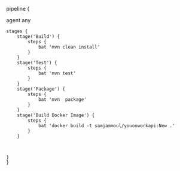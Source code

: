 pipeline {

 agent any

    stages {
        stage('Build') { 
            steps {
                bat 'mvn clean install' 
            }
        }
        stage('Test') { 
            steps {
                bat 'mvn test' 
            }
        } 
        stage('Package') { 
            steps {
                bat 'mvn  package' 
            }
        }
        stage('Build Docker Image') { 
            steps {
                bat 'docker build -t samjammoul/youonworkapi:New .' 
            }
        }
        
        
       
    }
    }
